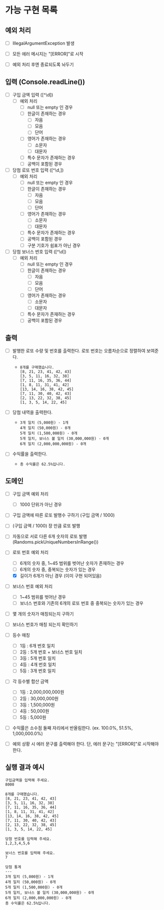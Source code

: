 # 가능 구현 목록

## 예외 처리
- [ ] IllegalArgumentException 발생

- [ ] 모든 에러 메시지는 "[ERROR]"로 시작

- [ ] 예외 처리 후엔 종료되도록 놔두기

## 입력 (Console.readLine())
- [ ] 구입 금액 입력 ([^\d])
  - [ ] 예외 처리
    - [ ] null 또는 empty 인 경우
    - [ ] 한글이 존재하는 경우
      - [ ] 자음
      - [ ] 모음
      - [ ] 단어
    - [ ] 영어가 존재하는 경우
      - [ ] 소문자
      - [ ] 대문자
    - [ ] 특수 문자가 존재하는 경우
    - [ ] 공백이 포함된 경우

- [ ] 당첨 로또 번호 입력 ([^\d,])
  - [ ] 예외 처리
    - [ ] null 또는 empty 인 경우
    - [ ] 한글이 존재하는 경우
      - [ ] 자음
      - [ ] 모음
      - [ ] 단어
    - [ ] 영어가 존재하는 경우
      - [ ] 소문자
      - [ ] 대문자
    - [ ] 특수 문자가 존재하는 경우
    - [ ] 공백이 포함된 경우
    - [ ] 구분 기호가 쉼표가 아닌 경우

- [ ] 당첨 보너스 번호 입력 ([^\d])
  - [ ] 예외 처리
    - [ ] null 또는 empty 인 경우
    - [ ] 한글이 존재하는 경우
      - [ ] 자음
      - [ ] 모음
      - [ ] 단어
    - [ ] 영어가 존재하는 경우
      - [ ] 소문자
      - [ ] 대문자
    - [ ] 특수 문자가 존재하는 경우
    - [ ] 공백이 포함된 경우

## 출력
- [ ] 발행한 로또 수량 및 번호를 출력한다. 로또 번호는 오름차순으로 정렬하여 보여준다.
  - ```
    8개를 구매했습니다.
    [8, 21, 23, 41, 42, 43]
    [3, 5, 11, 16, 32, 38]
    [7, 11, 16, 35, 36, 44]
    [1, 8, 11, 31, 41, 42]
    [13, 14, 16, 38, 42, 45]
    [7, 11, 30, 40, 42, 43]
    [2, 13, 22, 32, 38, 45]
    [1, 3, 5, 14, 22, 45]
    ```

- [ ] 당첨 내역을 출력한다.
  - ```
    3개 일치 (5,000원) - 1개
    4개 일치 (50,000원) - 0개
    5개 일치 (1,500,000원) - 0개
    5개 일치, 보너스 볼 일치 (30,000,000원) - 0개
    6개 일치 (2,000,000,000원) - 0개
    ```

- [ ] 수익률을 출력한다.
  - `총 수익률은 62.5%입니다.`

## 도메인
- [ ] 구입 금액 예외 처리
  - [ ] 1000 단위가 아닌 경우

- [ ] 구입 금액에 따른 로또 발행수 구하기 (구입 금액 / 1000)

- [ ] (구입 금액 / 1000) 장 만큼 로또 발행

- [ ] 자동으로 서로 다른 6개 숫자의 로또 발행 (Randoms.pickUniqueNumbersInRange())

- [ ] 로또 번호 예외 처리
  - [ ] 6개의 숫자 중, 1~45 범위를 벗어난 숫자가 존재하는 경우
  - [ ] 6개의 숫자 중, 중복되는 숫자가 있는 경우
  - [x] 길이가 6개가 아닌 경우 (이미 구현 되어있음)

- [ ] 보너스 번호 예외 처리
  - [ ] 1~45 범위를 벗어난 경우
  - [ ] 보너스 번호와 기존의 6개의 로또 번호 중 중복되는 숫자가 있는 경우

- [ ] 몇 개의 숫자가 매칭되는지 구하기

- [ ] 보너스 번호가 매칭 되는지 확인하기

- [ ] 등수 매칭
  - [ ] 1등 : 6개 번호 일치
  - [ ] 2등 : 5개 번호 + 보너스 번호 일치
  - [ ] 3등 : 5개 번호 일치
  - [ ] 4등 : 4개 번호 일치
  - [ ] 5등 : 3개 번호 일치

- [ ] 각 등수별 합산 금액
  - [ ] 1등 : 2,000,000,000원
  - [ ] 2등 : 30,000,000원
  - [ ] 3등 : 1,500,000원
  - [ ] 4등 : 50,000원
  - [ ] 5등 : 5,000원

- [ ] 수익률은 소수점 둘째 자리에서 반올림한다. (ex. 100.0%, 51.5%, 1,000,000.0%)

- [ ] 예외 상황 시 에러 문구를 출력해야 한다. 단, 에러 문구는 "[ERROR]"로 시작해야 한다.


## 실행 결과 예시

```
구입금액을 입력해 주세요.
8000

8개를 구매했습니다.
[8, 21, 23, 41, 42, 43] 
[3, 5, 11, 16, 32, 38] 
[7, 11, 16, 35, 36, 44] 
[1, 8, 11, 31, 41, 42] 
[13, 14, 16, 38, 42, 45] 
[7, 11, 30, 40, 42, 43] 
[2, 13, 22, 32, 38, 45] 
[1, 3, 5, 14, 22, 45]

당첨 번호를 입력해 주세요.
1,2,3,4,5,6

보너스 번호를 입력해 주세요.
7

당첨 통계
---
3개 일치 (5,000원) - 1개
4개 일치 (50,000원) - 0개
5개 일치 (1,500,000원) - 0개
5개 일치, 보너스 볼 일치 (30,000,000원) - 0개
6개 일치 (2,000,000,000원) - 0개
총 수익률은 62.5%입니다.
```
